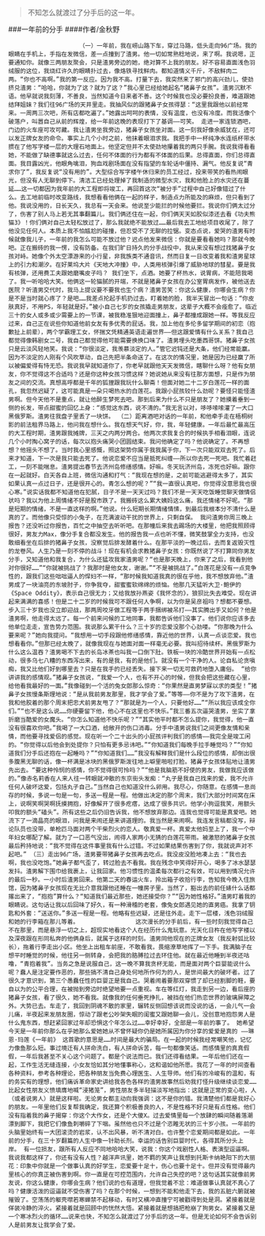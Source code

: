 > 不知怎么就渡过了分手后的这一年。

###一年前的分手
####作者/金秋野

						（一）一年前，我在崂山路下车，穿过马路，低头走向96广场。我的眼睛在手机上，手指在发微信，差一点撞到了渣男。他一切如常熟稔地说，来了啊。我说嗯，正要通知你。就像三两朋友聚会，只是渣男旁边的她，绝对算不上我的朋友。好不容易直面浅色羽绒服的这位，我烧红许久的眼睛扑过去，像烙铁寻找鲜肉。都知道情义千斤，不敌鲜肉二两。“你也不高啊。”我的第一反应。因为我不高。打量下去，我突然来了邪门的高兴劲儿，使劲挤兑渣男：“哈哈，你就为了这？就为了这？”我心里已经给她起名“猪鼻子女孩”。渣男沉默不语。他早就说我刻薄，不善良，当然知道今日来者不善。这个时候我也没必要扮良善，难道跟她结拜姐妹？我们往96广场的天井里走。我抽风似的跟猪鼻子女孩得瑟：“这里我跟他以前经常来。一周两三次吧，所有店都吃遍了。”她露出呵呵的表情，没有温度，也没有冷度。而我活像个破落户，叫嚣自己从前的辉煌，给一年前这晚的表现打下了基调——可笑。 走进一家连锁酒吧，门边的火车座可攻可藏。我让渣男坐我旁边，猪鼻子女孩坐对面。这一刻我好像余威犹在，还可以发正牌女友的命令。事实上几个小时之前，他抹着眼泪求我。我把手中一杯纯净水连纸杯带水掼在了他写字楼一层的大理石地面上。他坚定但并不太使劲地攥着我的两只手腕。我说我得看看她，不能做了缺德事就这么过去，任何不体面的行为都有不体面的后果。总得直面，你们总得直面。我目露凶光，他眼角噙泪，狗血戏剧场面在没有指望的车轮话中僵持、漏气。他反复说“青求你了”，我反复说“没有用的”。大型综合写字楼午休归来的员工经过，投来带笑的看热闹眼光，但没有人无聊到停下。清洁工已经处理掉了我制造的微型水灾，我和他脸上的水灾还在蔓延……这一切都因为我年前的大工程即将竣工，再回首这次“被分手”过程中自己好像错过了什么。去工地前临时改变路线，我想看看他俩在一起的样子，制造点力所能及的麻烦，但只看到了他。我说没用的，日长天久，我总有一天会来。他说至少能拦的时候他要拦。我说你们俩太过分了，伤害了别人马上若无其事翻篇儿。我们俩还住在一起，你们俩天天如胶似漆还去看《功夫熊猫3》！你们俩对自己太轻松放过了，那么我就绝不能放过……最后我去工地给项目收尾了，除了他没见任何人。本质上我不怕尴尬的碰撞，但忍受不了无聊的拉锯。变态点说，爱哭的渣男有时候就像我儿子，一年前的我怎么可能不放过他？迟点他发来微信：你就是要看看她吗？那就今晚吧。正在搬砖的我一愣，没有防备。在我们旷日持久的分手战役中，我从来没有想过找猪鼻子女孩对峙。她像个外太空漂游来的小行星，非我族类不通音讯，然而日复一日改变着我和渣男星球上的引力和潮汐。在好莱坞大片《天地大冲撞》中，人类用核弹引爆了威胁地球的彗星。要是我有核弹，还用费工夫跟她磨嘴皮子吗？ 我们坐下，点酒。她要了杯热水，说胃病，不能陪我喝了。我一听哈哈大笑。他俩这一轮猫腻的开端，不就是猪鼻子女孩在办公室胃病发作，被他送去医院？听渣男交代时，我马上提议要不要我也生个病？渣男苦笑：你这么健康，你哪会生病？你是不是当时就心疼了？是吧……我差点抡起手机扔过去。盯着她的脸，我半天冒出一句话：“你皮肤真好，不用PS，年轻就是好。”被小自己七岁的女孩撬走男朋友，这辈子大概不会痊愈了。临近三十的女人或多或少需要上的一节课，被我稳准狠地迎面撞上，鼻子都撞成跟她一样。等我反应过来，自己正在说些你知道他前女友有多优秀的屁话。我，加上他在多伦多留学期间的初恋（抱歉扯上前辈），两个学霸理工女，怀揣文凭精通英语走遍世界——但这跟爱情有什么关系？我自己都觉得像韩剧女二号，我自己都觉得他可能需要换换口味了。渣男埋头吃墨西哥饼。猪鼻子女孩只是云淡风轻地笑。我说：“你很淡定，我羡慕淡定的人。”管它迟钝还是大条，他们经常能赢。因为不淡定的人刚有个风吹草动，自己先把半条命送了。在这次的情况里，她是因为已经赢了所以被偏爱得有恃无恐。我说我早就知道你了，你老早就跟他天天发微信，瞎聊什么呀？他有女朋友，你不觉得这不合适吗？还是你这种女孩习惯这样？她说她从来没有往那方面想，只是作为朋友之间的交流。真想高呼都是千年的狐狸跟我玩什么聊斋！但面对她二十二岁白莲花一样的面孔，我忽然迟疑了，这可能真是一朵只喝热水的白莲花。我跟小屁孩较什么劲呢？要怪只能怪渣男啊。但今天他不是重点，就让他醉生梦死去吧。那到后来为什么不只是朋友了？她摸着垂到一侧的长发，带点甜蜜的回忆上身：“感觉这东西，说不清的。”我无言以对，哆哆嗦嗦灌了一大口黑俄罗斯。渣男往我盘子里丢了一块饼。 （二）距离酒吧对话的一年前，和他牵手走在梧桐树影的前法租界马路上，他问我在想什么。我在想天气好，你，我，年轻健康。一年后最忙最高压的大工程时期，渣男跟我摊牌，三天之内两分两合。他两次求我复合的时候执手相看泪眼，连说几个小时掏心窝子的话，每次以抱头痛哭小团圆结束。我问他确定了吗？他说确定了。不再想想？他摇头不想了。当时我心里感慨，照这架势你属于我我属于你，下一次只能双双去死了。后来才知道，下一次是我只能去死了。他说恋爱不应当是抵死纠缠——所以你去死一死吧。我忙着赶工，一刻不能喘息。渣男提出春节去济州岛修缮感情。好嘛。冬天玩济州岛，冻死也好嘛。跟你在一起就好。白天各自上班，微信沟通和打气：“我现在想的是，之前可能逃避得太多了，其实如果认真一点过日子，还是很开心的。青怎么想的呢？”“我一直很认真吧，你觉得没意思我也很心寒。”说实话我都不知道他在犯腻，日子不是一天天过吗？我们不是一天天吃饭睡觉聊天做情侣状吗？我以为他上周情绪不好是股市跌了。我搬砖这么累大姨妈这么痛，我还情绪不好呢。“那是短期的情绪，不是一直这样的啊。”他说。什么短期长期情绪情愫，到最后我根本分不清什么是真的了。而他像只受惊的小兔子，在充满波动干扰的世界上，只剩自保。 我问渣男你周三晚上报告？还没听过你报告，百忙之中抽空去听听吧。在那幢后来我去踢场的大楼里，他把我照顾得很好，男友力Max，像分手复合都没发生。他的报告我一点也听不懂，微笑鼓掌全力支持，也没敢细看坐在后排的猪鼻子女孩，没察觉后排发酵着什么。在那平淡的一晚过后，去而复返毁灭性的龙卷风。人生乃是一刻不停的战斗！现在有机会求教猪鼻子女孩：你既然说了不打算同你男友分手，又知道他和我复合，为什么还猛攻我家渣男呢？“也是那天晚上，你来了之后，我看到他对你很好……”“你就被挑战了？我那时是他女友，谢谢。”“不是被挑战了。”白莲花是没有一点竞争性的，跟我们这些咄咄逼人的悍妇不一样，“那时候我知道我真的很在乎他，我不想放弃他。”渣男成了一块油亮的东坡肘子，你争我夺，甜蜜蜜软绵绵的烦恼。他那几天猛听大卫·鲍伊的《Space Oddity》，表示自己很无力；又给我放孙燕姿《我怀念的》，狼狈比失去难受。现在讲起来满满的喜感！但是二十二岁的时候我可不跟任何人争啊，以为你是吴彦祖吗？想都不要想。步入三十岁我也没立即迎战，那两周咬牙做工程等于两手捆绑被吊打——其实腾出手又如何？他是渣男啊，他走得太远了。每一个前来问候的工地同事，我都告诉他们没事了。他们说你应该多去他单位走走，宣告势力范围。我说那么累干什么？三十岁的恋爱没那个心劲喽。“你那晚为什么要来呢？”她向我提问。“我想用一切手段跟他修缮感情，靠近他的世界，认真一点谈恋爱。我也想看看你。”但那已经太晚了，就像我现在与她面对面一样毫无必要。我叫招待续杯。黑俄罗斯为什么这么温吞？渣男喝不下去的长岛冰茶也叫我一口倒下肚。铁板一块的冷酷世界开始有一点松动，很多乌七八糟的东西泻出来，有的是我，有的是他们。就没有一个干净的人。论自私论贪嗔痴，我又比他们好到哪里去？只是在我手的已经丢失。接下来一切无可救药地堕入庸俗。 “给你讲讲我的感情观。”猪鼻子女孩说，“我爱一个人，也有不开心的时候，但我会把这些藏在心里，给他看我最好的一面。”我像碰到一个活的兔女郎那么惊奇：“你果然是直男梦寐以求的类型！”猪鼻子女孩慢条斯理地说：“是从我前男友那里，我才学会了爱。”等等——你不是为了攻下渣男，在我和他胶着的那个周末把忠犬前男友甩了？“那就是为一个人，只要他好……”“所以我应该成全你们。”“也不是这么说……你硬要留下他，他心不在这里也不快乐。”我三番五次逼哭渣男，坐实了拿折磨当酷爱的女魔头。“你怎么知道他不快乐呢？”“其实他平时都不怎么提你，我觉得，他一直没有很喜欢你吧。”我喝了一大口酒，给敞开的伤口消毒。分手中渣男说我们之间更像友情和亲情，而他要寻找爱侣的感觉。现在听一个二十出头的小屁孩评判我们的感情——我完全是竣工闲的。“你觉得以后他会到处提你？只怕有更多忌讳吧。”“你知道我们每晚手拉手睡觉吗？”“你知道我们分手后还抱在一起睡吗？”“你知道我们……”我没有解释我们是什么段位的感情，却倒出很多腹黑无聊的话，像一杯满是冰块的黑俄罗斯泼往地上噼里啪啦打脸。猪鼻子女孩体贴地让渣男先出去。“要这种怜悯的感情，你不觉得很可怜吗？”“他是我脑筋不好使的男友，我做我应该做的。”像赤名莉香在人来人往一转眼就冲散的东京街头发痴：“丸子是我自己找来的爱，我不允许任何人破坏这爱，包括丸子自己。”当然自己也知道没什么卵用。我尽心，你随意。在感情一息尚存的时候，多说一句是一句，多送一程是一程。他做出决定的那个周末，我们大部分时间窝在床上，说啊笑啊哭啊抚摸拥抱，好像解开了很多疙瘩，达成了很多共识。他学小狗逗我笑，用额头叩我的额头“磕头”。所有这些之后仍旧告诉我，他不想放弃那边。连我也觉得可能是真爱吧。她流下了一滴晶亮的眼泪，问我是来闹还是来讲道理的。我当然是来闹啊。我连发言稿都没写，辩论队员也没带，单枪匹马面对两个干柴烈火的恋人。敬真爱一杯。真爱太他妈至上了，我一个中年妇女哪配了解。就为了一口恶气没出，闹得人家两小无猜的白莲花带雨。被激怒的猪鼻子女孩最后矜持地说：“我不觉得在这件事里我有什么过错。不过如果结果伤害到了你，我就说声对不起吧。” （三）走出96广场，渣男要带猪鼻子女孩再去吃点。我没皮没脸地凑上去：“我也去啊，我也没吃饱。”她鼻子都气歪了，转过脸去不看我。我在残念中笑得好开心，喝多了冰水瑟瑟发抖。渣男解下围巾给我裹上，让我回家。他习惯性的温柔每次都行之有效，可以用到情况允许的最后一秒。一小时后渣男回来。他第二天的春运火车，拎出箱子收拾行李，告知我今晚入住旅馆，因为猪鼻子女孩现在无比介意我跟他还睡在一幢房子里。当然了，豁出去的前任婊什么话都撂出来了，“抱抱”算什么？“知道我们最近那些，她还接受你？”“因为她性格好。”渣男盯着我的眼睛说。这句话让我以后回味了好久，有一种滑稽的老套，像兔女郎遇见她的直男癌。我拿了钥匙和外套：“送送你。”多送一程是一程。他略有些迟疑，还是往外走。走下一层楼，浅色羽绒服和她的行李箱在那儿等着。                这次漫长的分手前后，有一些时刻我觉得自己不在那里，而是悬浮一切之上，超现实地看这个人在经历什么鬼玩意。光天化日杵在他写字楼以及深夜跟在形同私奔的他俩身后，就属于这样的时刻。渣男同他现在的正牌女友（我反射弧比较长），拖着行李走出小区。他坐上出租车前座，不敢看我，畏缩潦草地挥了一下手。我满脑子在想平时睡觉的时候，他往另一侧转身，会把我的胳膊拉过去环住他。就在最近他睡到半夜还咕噜，“青抱着我”。当务之急是说服自己，这一晚不算我贪杯无能，而是面对两个巨婴能说什么呢？蠢人是注定要作恶的，那些搞不清自己身处何地所作何为的人，是世间最大的破坏者。过了很久才意识到，第三个愚蠢任性的巨婴正是我自己。哭着闹着要那双穿惯了却已经割脚的鞋，要自以为的公平合理，在被抛到旁边时绝望地要一点重视。车在等红灯，我走到另一边，看后座的猪鼻子女孩，看了很久，她不看我。就像我的任何垂死挣扎，被挡在他们热恋世界的玻璃屏障之外。大势已去。车走了，我回到阴魂不散的家里，辗转反侧回想该说而没说的话，一会儿气一会儿痛，半夜起来发朋友圈，惊动了跟老公吵架失眠的闺蜜又跟她聊一会儿，没创意地抱怨男人是什么鬼东西，想赶紧回家过年却恐惧这个年怎么过……幸好幸好，全部是一年前的事了。 她希望今天是一年前你那么在乎她那么爱她她从不曾怀疑你仍是她所属因为你分享的爱爱是真的 ——琳恩·玛莲《一年前》 这首歌的意思是……时间是最大的骗局。在一起的时候我经常嘲笑他，记忆力像鱼那么短。事过境迁有人拼命洗白，有人拼命诉苦，每一句都像笑话。而感情里的真真假假，一年后我甚至不关心这个问题了。都是个说法而已。我们还得看结果。一年后他们还在一起，工作生活无缝连接，小女友恰如其分地懂事称心，这和谐如他所愿。我花了一年的时间查看各种资料，参考各种理论，把各种朋友当免费心理医生、人生导师。他们有的冷峻有的温和，有的务实有的理想，他们痛诉革命家史讲给我各色各样的渣男故事然后劝我打怪升级继续谈恋爱……比起女性朋友义愤填膺地喊“浸猪笼”，男性朋友多半轻描淡写地指出：这就是正常的变心啦，人（或者说男人）就是这样啦。无论男女都主动向我强调：这不是你的错。我清楚他们都是我好心的朋友。一年里他们反复帮我确定，我还算个积极善良的人，不是性格不好只是有点性格。他们没有指着我的鼻子揭穿：你这个大作女，还是个大傻X。过去爱情里每一个放肆的瞬间随着落潮漂到脚下，我把它们像鱼刺嚼碎了下咽。虽然他也只不过是个恣睢无状的三十岁小孩。一年前的头脑里始终有一大团滚烫的岩浆，认不出风暴，听不清对白。也许整个恋爱期间都是如此。一年前的分手，在三十岁翻篇的人生中像一针助长剂。幸运的话告别巨婴时代，各得其所分头上岸。 有一位损友，跟所有人反应不同地哈哈大笑，说我：你这个戏剧性人格、表演型逗逼啊。我说我都这样了，你还有没有人性？越洋声讯里，她不羁的笑声让我想到托斯卡纳艳阳下的大丽花：印象中你就是一个做事认真的好学生，恋爱要十足十，伤心也要十足十。但并没有觉得最内里核心的你真正被伤害到啊。你一直是在可控范围内，允许自己失控的吧？这句话其实就像前男友说，你这么健康，你哪会生病？他们说的也有道理，但我觉着不忿：难道做事认真就不真心了吗？健康活泼的逗逼就不受伤害了吗？在那个时候，一想到不能和他走下去，我的五脏六腑就被摧毁了。空荡荡的躯壳噤若寒蝉禁不起移动，有时又横冲直撞宁可被戳得到处是洞。紧接着就是佯装冷静的淬火。紧接着就是回顾中的恍然大悟。紧接着就是想搞把枪崩了狗男女。紧接着又是一个寒冰烈火的循环……说来也快，不知怎么就渡过了分手后的这一年。但是无论如何不会告诉别人是前男友让我学会了爱。			  		